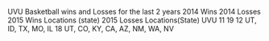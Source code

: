 UVU Basketball wins and Losses for the last 2 years
           2014 Wins  	 2014 Losses  2015 Wins	 Locations (state)    2015 Losses 	 Locations(State)
UVU            11 			    19				 	12       UT, ID, TX, MO, IL   	 18	   UT, CO, KY, CA, AZ, NM, WA, NV	